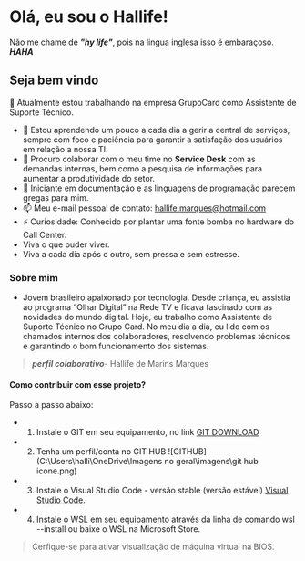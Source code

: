 # Olá, eu sou o Hallife! #



Não me chame de __*"hy life"*__, pois na lingua inglesa isso é embaraçoso. __*HAHA*__

## Seja bem vindo ##



 🔭 Atualmente estou trabalhando na empresa GrupoCard como Assistente de Suporte Técnico.
- 🌱 Estou aprendendo um pouco a cada dia a gerir a central de serviços, sempre com foco e paciência para garantir a satisfação dos usuários em relação a nossa TI.
- 👯 Procuro colaborar com o meu time no **Service Desk** com as demandas internas, bem como a pesquisa de informações para aumentar a produtividade do setor. 
- 🤔 Iniciante em documentação e as linguagens de programação parecem gregas para mim.
- 📫 Meu e-mail pessoal de contato: hallife.marques@hotmail.com
- ⚡ Curiosidade: Conhecido por plantar uma fonte bomba no hardware do Call Center.
- Viva o que puder viver.
- Viva a cada dia após o outro, sem pressa e sem estresse.
  
### Sobre mim ###

  + Jovem brasileiro apaixonado por tecnologia. Desde criança, eu assistia ao programa “Olhar Digital” na Rede TV e ficava fascinado com as novidades do mundo digital. Hoje, eu trabalho como Assistente de Suporte Técnico no Grupo Card. No meu dia a dia, eu lido com os chamados internos dos colaboradores, resolvendo problemas técnicos e garantindo o bom funcionamento dos sistemas.  

>__*perfil colaborativo*__- Hallife de Marins Marques

#### Como contribuir com esse projeto? ####  
Passo a passo abaixo:  

+ 1. Instale o GIT em seu equipamento, no link [GIT DOWNLOAD](https://www.git-scm.com/download/win "pagina oficial do git")  
+ 2. Tenha um perfil/conta no GIT HUB ![GITHUB](C:\Users\halli\OneDrive\Imagens no geral\imagens\git hub icone.png)   
+ 3. Instale o Visual Studio Code - versão stable (versão estável) [Visual Studio Code](https://code.visualstudio.com "Visual Studio Download").  
   
+ 4. Instale o WSL em seu equipamento através da linha de comando wsl --install ou baixe o WSL na Microsoft Store.  
> Cerfique-se para ativar visualização de máquina virtual na BIOS.  